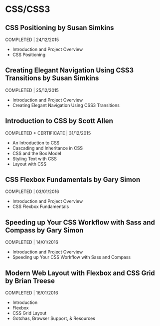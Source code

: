 # CSS/CSS3

## CSS Positioning by Susan Simkins
COMPLETED | 24/12/2015

- Introduction and Project Overview
- CSS Positioning

## Creating Elegant Navigation Using CSS3 Transitions by Susan Simkins
COMPLETED | 25/12/2015

- Introduction and Project Overview
- Creating Elegant Navigation Using CSS3 Transitions

## Introduction to CSS by Scott Allen
COMPLETED + CERTIFICATE | 31/12/2015

- An Introduction to CSS
- Cascading and Inheritance in CSS
- CSS and the Box Model
- Styling Text with CSS
- Layout with CSS

## CSS Flexbox Fundamentals by Gary Simon
COMPLETED | 03/01/2016

- Introduction and Project Overview
- CSS Flexbox Fundamentals

## Speeding up Your CSS Workflow with Sass and Compass by Gary Simon
COMPLETED | 14/01/2016

- Introduction and Project Overview
- Speeding up Your CSS Workflow with Sass and Compass

## Modern Web Layout with Flexbox and CSS Grid by Brian Treese
COMPLETED | 16/01/2016

- Introduction
- Flexbox
- CSS Grid Layout
- Gotchas, Browser Support, & Resources
